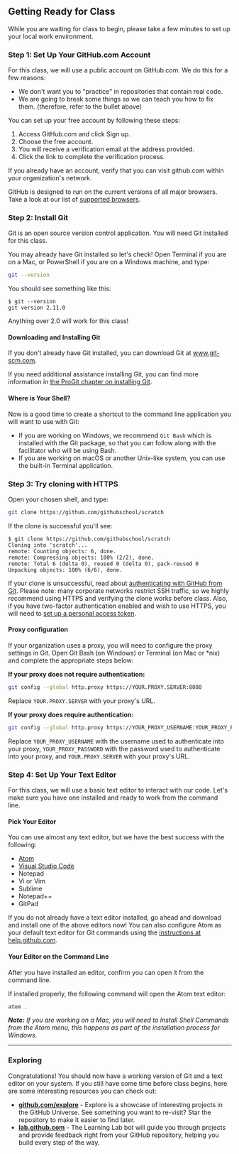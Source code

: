 ## Getting Ready for Class

While you are waiting for class to begin, please take a few minutes to set up your local work environment.

<!-- toc -->

### Step 1: Set Up Your GitHub.com Account

For this class, we will use a public account on GitHub.com. We do this for a few reasons:

- We don't want you to "practice" in repositories that contain real code.
- We are going to break some things so we can teach you how to fix them. (therefore, refer to the bullet above)

You can set up your free account by following these steps:

1. Access GitHub.com and click Sign up.
1. Choose the free account.
1. You will receive a verification email at the address provided.
1. Click the link to complete the verification process.

If you already have an account, verify that you can visit github.com within your organization's network.

GitHub is designed to run on the current versions of all major browsers. Take a look at our list of [supported browsers](https://help.github.com/articles/supported-browsers/).

### Step 2: Install Git

Git is an open source version control application. You will need Git installed for this class.

You may already have Git installed so let's check! Open Terminal if you are on a Mac, or PowerShell if you are on a Windows machine, and type:

```sh
git --version
```

You should see something like this:

```shell-session
$ git --version
git version 2.11.0
```

Anything over 2.0 will work for this class!

#### Downloading and Installing Git

If you don't already have Git installed, you can download Git at www.git-scm.com.

If you need additional assistance installing Git, you can find more information in [the ProGit chapter on installing Git](http://git-scm.com/book/en/v2/Getting-Started-Installing-Git).

#### Where is Your Shell?

Now is a good time to create a shortcut to the command line application you will want to use with Git:

- If you are working on Windows, we recommend `Git Bash` which is installed with the Git package, so that you can follow along with the facilitator who will be using Bash.
- If you are working on macOS or another Unix-like system, you can use the built-in Terminal application.

### Step 3: Try cloning with HTTPS

Open your chosen shell, and type:

```sh
git clone https://github.com/githubschool/scratch
```

If the clone is successful you'll see:

```shell-session
$ git clone https://github.com/githubschool/scratch
Cloning into 'scratch'...
remote: Counting objects: 6, done.
remote: Compressing objects: 100% (2/2), done.
remote: Total 6 (delta 0), reused 0 (delta 0), pack-reused 0
Unpacking objects: 100% (6/6), done.
```

If your clone is unsuccessful, read about [authenticating with GitHub from Git](https://help.github.com/articles/set-up-git/#next-steps-authenticating-with-github-from-git). Please note: many corporate networks restrict SSH traffic, so we highly recommend using HTTPS and verifying the clone works before class. Also, if you have two-factor authentication enabled and wish to use HTTPS, you will need to [set up a personal access token](https://help.github.com/articles/https-cloning-errors/#provide-access-token-if-2fa-enabled).

#### Proxy configuration

If your organization uses a proxy, you will need to configure the proxy settings in Git. Open Git Bash (on Windows) or Terminal (on Mac or \*nix) and complete the appropriate steps below:

**If your proxy does not require authentication:**

```sh
git config --global http.proxy https://YOUR.PROXY.SERVER:8080
```

Replace `YOUR.PROXY.SERVER` with your proxy's URL.

**If your proxy does require authentication:**

```sh
git config --global http.proxy https://YOUR_PROXY_USERNAME:YOUR_PROXY_PASSWORD@YOUR.PROXY.SERVER:8080
```

Replace `YOUR_PROXY_USERNAME` with the username used to authenticate into your proxy, `YOUR_PROXY_PASSWORD` with the password used to authenticate into your proxy, and `YOUR.PROXY.SERVER` with your proxy's URL.

### Step 4: Set Up Your Text Editor

For this class, we will use a basic text editor to interact with our code. Let's make sure you have one installed and ready to work from the command line.

#### Pick Your Editor

You can use almost any text editor, but we have the best success with the following:

- [Atom](https://atom.io/)
- [Visual Studio Code](https://code.visualstudio.com)
- Notepad
- Vi or Vim
- Sublime
- Notepad++
- GitPad

If you do not already have a text editor installed, go ahead and download and install one of the above editors now! You can also configure Atom as your default text editor for Git commands using the [instructions at help.github.com](https://help.github.com/articles/associating-text-editors-with-git/).

#### Your Editor on the Command Line

After you have installed an editor, confirm you can open it from the command line.

If installed properly, the following command will open the Atom text editor:

```sh
atom .
```

_**Note:** If you are working on a Mac, you will need to Install Shell Commands from the Atom menu, this happens as part of the installation process for Windows._

---

### Exploring

Congratulations! You should now have a working version of Git and a text editor on your system. If you still have some time before class begins, here are some interesting resources you can check out:

- **[github.com/explore](https://www.github.com/explore)** - Explore is a showcase of interesting projects in the GitHub Universe. See something you want to re-visit? Star the repository to make it easier to find later.
- **[lab.github.com](https://lab.github.com)** - The Learning Lab bot will guide you through projects and provide feedback right from your GitHub repository, helping you build every step of the way.
